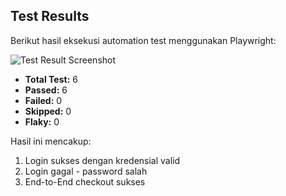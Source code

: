 ## Test Results

Berikut hasil eksekusi automation test menggunakan Playwright:

![Test Result Screenshot](assets/test-result.png)

- **Total Test:** 6
- **Passed:** 6
- **Failed:** 0
- **Skipped:** 0
- **Flaky:** 0

Hasil ini mencakup:
1. Login sukses dengan kredensial valid
2. Login gagal - password salah
3. End-to-End checkout sukses
